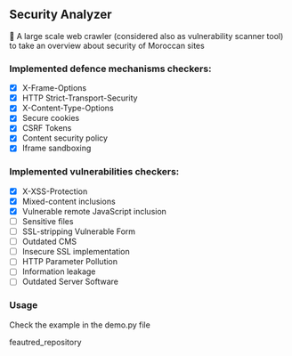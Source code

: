 ## Security Analyzer

🐍 A large scale web crawler (considered also as vulnerability scanner tool) to take an overview about security of Moroccan sites

### Implemented defence mechanisms checkers:
* [x] X-Frame-Options
* [x] HTTP Strict-Transport-Security
* [x] X-Content-Type-Options
* [x] Secure cookies
* [x] CSRF Tokens
* [x] Content security policy
* [x] Iframe sandboxing 

### Implemented vulnerabilities checkers:
* [x] X-XSS-Protection
* [x] Mixed-content inclusions
* [x] Vulnerable remote JavaScript inclusion
* [ ] Sensitive files
* [ ] SSL-stripping Vulnerable Form
* [ ] Outdated CMS
* [ ] Insecure SSL implementation
* [ ] HTTP Parameter Pollution
* [ ] Information leakage
* [ ] Outdated Server Software

### Usage
Check the example in the demo.py file


feautred_repository
